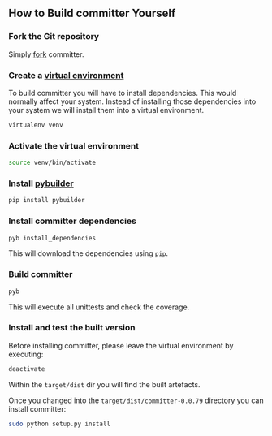 ## How to Build committer Yourself

### Fork the Git repository

Simply [fork](https://github.com/aelgru/committer/fork_select) committer.

### Create a [virtual environment](http://www.virtualenv.org/)

To build committer you will have to install dependencies.
This would normally affect your system.
Instead of installing those dependencies into your system we will install them into a virtual environment.

```bash
virtualenv venv
```

### Activate the virtual environment

```bash
source venv/bin/activate
```

### Install [pybuilder](http://pybuilder.github.com/)

```bash
pip install pybuilder
```

### Install committer dependencies

```bash
pyb install_dependencies
```

This will download the dependencies using `pip`.

### Build committer

```bash
pyb
```

This will execute all unittests and check the coverage.

### Install and test the built version

Before installing committer, please leave the virtual environment by executing:

```bash
deactivate
```

Within the `target/dist` dir you will find the built artefacts.

Once you changed into the `target/dist/committer-0.0.79` directory you can install committer:

```bash
sudo python setup.py install
```

